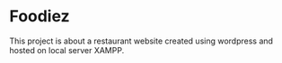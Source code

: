# Foodiez
This project is about a restaurant website created using wordpress and hosted on local server XAMPP. 
